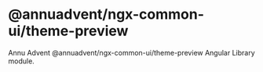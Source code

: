 
# @annuadvent/ngx-common-ui/theme-preview

Annu Advent @annuadvent/ngx-common-ui/theme-preview Angular Library module.
